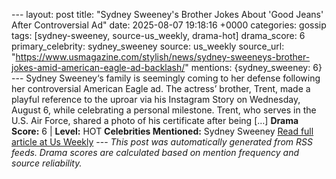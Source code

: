 --- layout: post title: "Sydney Sweeney's Brother Jokes About 'Good Jeans' After Controversial Ad" date: 2025-08-07 19:18:16 +0000 categories: gossip tags: [sydney-sweeney, source-us_weekly, drama-hot] drama_score: 6 primary_celebrity: sydney_sweeney source: us_weekly source_url: "https://www.usmagazine.com/stylish/news/sydney-sweeneys-brother-jokes-amid-american-eagle-ad-backlash/" mentions: {sydney_sweeney: 6} --- Sydney Sweeney‘s family is seemingly coming to her defense following her controversial American Eagle ad. The actress’ brother, Trent, made a playful reference to the uproar via his Instagram Story on Wednesday, August 6, while celebrating a personal milestone. Trent, who serves in the U.S. Air Force, shared a photo of his certificate after being […] **Drama Score:** 6 | **Level:** HOT **Celebrities Mentioned:** Sydney Sweeney [Read full article at Us Weekly](https://www.usmagazine.com/stylish/news/sydney-sweeneys-brother-jokes-amid-american-eagle-ad-backlash/) --- *This post was automatically generated from RSS feeds. Drama scores are calculated based on mention frequency and source reliability.*